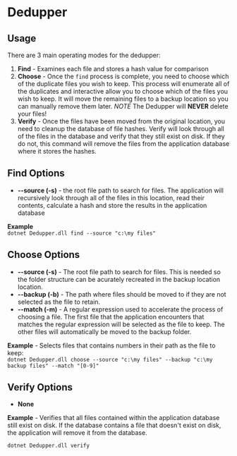 # Dedupper

## Usage
There are 3 main operating modes for the dedupper:  
1) **Find** - Examines each file and stores a hash value for comparison
2) **Choose** - Once the `find` process is complete, you need to choose which of the duplicate files you wish to keep.  This process will enumerate all of the duplicates and interactive allow you to choose which of the files you wish to keep.  It will move the remaining files to a backup location so you can manually remove them later.  *NOTE* The Dedupper will **NEVER** delete your files!
3) **Verify** - Once the files have been moved from the original location, you need to cleanup the database of file hashes.  Verify will look through all of the files in the database and verify that they still exist on disk.  If they do not, this command will remove the files from the application database where it stores the hashes.

## Find Options
- **--source (-s)** - the root file path to search for files.  The application will recursively look through all of the files in this location, read their contents, calculate a hash and store the results in the application database

**Example**  
`dotnet Dedupper.dll find --source "c:\my files"`

## Choose Options
- **--source (-s)** - The root file path to search for files.  This is needed so the folder structure can be acurately recreated in the backup location location.
- **--backup (-b)** - The path where files should be moved to if they are not selected as the file to retain.
- **--match (-m)** - A regular expression used to accelerate the process of choosing a file.  The first file that the application encounters that matches the regular expression will be selected as the file to keep.  The other files will automatically be moved to the backup folder.

**Example**  - Selects files that contains numbers in their path as the file to keep:  
`dotnet Dedupper.dll choose --source "c:\my files" --backup "c:\my backup files" --match "[0-9]"`

## Verify Options
- **None**

**Example** - Verifies that all files contained within the application database still exist on disk.  If the database contains a file that doesn't exist on disk, the application will remove it from the database.

`dotnet Dedupper.dll verify`